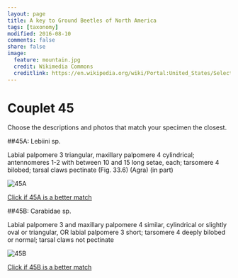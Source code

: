 ```yaml
---
layout: page
title: A key to Ground Beetles of North America
tags: [taxonomy]
modified: 2016-08-10
comments: false
share: false
image:
  feature: mountain.jpg
  credit: Wikimedia Commons
  creditlink: https://en.wikipedia.org/wiki/Portal:United_States/Selected_panorama#/media/File:Mount_Ellinor,_Mount_Washington_Panorama.jpg
---
```


# Couplet 45


Choose the descriptions and photos that match your specimen the closest. 

##45A: Lebiini sp. 

Labial palpomere 3 triangular, maxillary palpomere 4 cylindrical; antennomeres 1-2 with between 10 and 15 long setae, each; tarsomere 4 bilobed; tarsal claws pectinate (Fig. 33.6) (Agra) (in part)

![45A](//klevan.github.io/images/keyfigs/Key1_45_45A.png)

[Click if 45A is a better match](https://en.wikipedia.org/wiki/Lebiini)


##45B: Carabidae sp. 

Labial palpomere 3 and maxillary palpomere 4 similar, cylindrical or slightly oval or triangular, OR labial palpomere 3 short; tarsomere 4 deeply bilobed or normal; tarsal claws not pectinate

![45B](//klevan.github.io/images/keyfigs/Key1_45_45B.png)

[Click if 45B is a better match](//klevan.github.io/dynamicTaxonomy/Key1_46)

